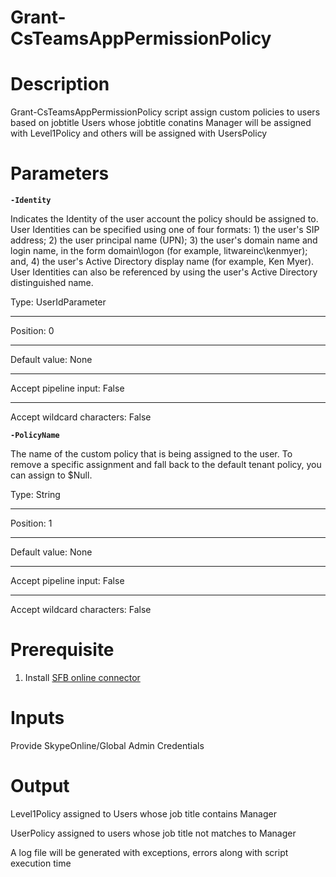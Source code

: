 # Grant-CsTeamsAppPermissionPolicy

# Description
Grant-CsTeamsAppPermissionPolicy script assign custom policies to users based on jobtitle
Users whose jobtitle conatins Manager will be assigned with Level1Policy and others will be assigned with UsersPolicy 

# Parameters
**`-Identity`**

Indicates the Identity of the user account the policy should be assigned to. User Identities can be specified using one of four formats: 1) the user's SIP address; 2) the user principal name (UPN); 3) the user's domain name and login name, in the form domain\logon (for example, litwareinc\kenmyer); and, 4) the user's Active Directory display name (for example, Ken Myer). User Identities can also be referenced by using the user's Active Directory distinguished name.

Type:	UserIdParameter
* * *
Position:	0
* * *
Default value:	None
* * *
Accept pipeline input:	False
* * *
Accept wildcard characters:	False

**`-PolicyName`**

The name of the custom policy that is being assigned to the user. To remove a specific assignment and fall back to the default tenant policy, you can assign to $Null.

Type:	String
* * *
Position:	1
* * *
Default value:	None
* * *
Accept pipeline input:	False
* * *
Accept wildcard characters:	False

# Prerequisite
1)	Install [SFB online connector](https://www.microsoft.com/en-us/download/details.aspx?id=39366)

# Inputs
Provide SkypeOnline/Global Admin Credentials


# Output

Level1Policy assigned to Users whose job title contains Manager

UserPolicy assigned to users whose job title not matches to Manager
 
A log file will be generated with exceptions, errors along with script execution time 
